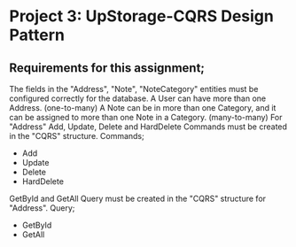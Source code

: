 # Project 3: UpStorage-CQRS Design Pattern
## Requirements for this assignment;

The fields in the "Address", "Note", "NoteCategory" entities must be configured correctly for the database.
A User can have more than one Address. (one-to-many)
A Note can be in more than one Category, and it can be assigned to more than one Note in a Category. (many-to-many)
For "Address" Add, Update, Delete and HardDelete Commands must be created in the "CQRS" structure.
Commands; 
- Add
- Update
- Delete
- HardDelete

GetById and GetAll Query must be created in the "CQRS" structure for "Address".
Query; 
- GetById
- GetAll
